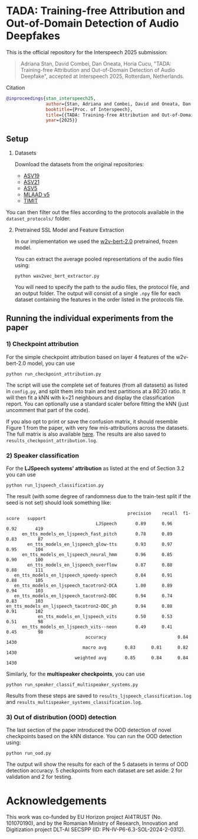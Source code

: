 # TADA: Training-free Attribution and Out-of-Domain Detection of Audio Deepfakes

This is the official repository for the Interspeech 2025 submission:
> Adriana Stan, David Combei, Dan Oneata, Horia Cucu, "TADA: Training-free Attribution and Out-of-Domain Detection of Audio Deepfake", accepted at Interspeech 2025, Rotterdam, Netherlands.

Citation

```bibtex
@inproceedings{stan_interspeech25,
               author={Stan, Adriana and Combei, David and Oneata, Dan and Cucu, Horia},
               booktitle={Proc. of Interspeech}, 
               title={{TADA: Training-free Attribution and Out-of-Domain Detection of Audio Deepfake}}, 
               year={2025}}
```




## Setup

1) Datasets
   
   Download the datasets from the original repositories:
   - [ASV19](https://datashare.ed.ac.uk/handle/10283/3336)
   - [ASV21](https://www.asvspoof.org/index2021.html)
   - [ASV5](https://zenodo.org/records/14498691)
   - [MLAAD v5](https://deepfake-total.com/mlaad)
   - [TIMIT](https://zenodo.org/records/6560159)
  
  You can then filter out the files according to the protocols available in the `dataset_protocols/` folder.

2) Pretrained SSL Model and Feature Extraction
   
   In our implementation we used the [w2v-bert-2.0](https://huggingface.co/facebook/w2v-bert-2.0) pretrained, frozen model.

   You can extract the average pooled representations of the audio files using:
    ```
   python wav2vec_bert_extractor.py
    ```

   You will need to specify the path to the audio files, the protocol file, and an output folder. The output will consist of a single `.npy` file for each dataset containing the features in the order listed in the protocols file. 


## Running the individual experiments from the paper

### 1) Checkpoint attribution
   
   For the simple checkpoint attribution based on layer 4 features of the w2v-bert-2.0 model, you can use

   ```
   python run_checkpoint_attribution.py
   ```

   The script will use the complete set of features (from all datasets) as listed in `config.py`, and split them into train and test partitions at a 80:20 ratio. It will then fit a kNN with k=21 neighbours and display the classification report. You can optionally use a standard scaler before fitting the kNN (just uncomment that part of the code).

   If you also opt to print or save the confusion matrix, it should resemble Figure 1 from the paper, with very few mis-attributions across the datasets. The full matrix is also available [here](confusion_21_neighbors.pdf). The results are also saved to `results_checkpoint_attribution.log`.
   
### 2) Speaker classification
   
   For the **LJSpeech systems' attribution** as listed at the end of Section 3.2 you can use 
   
   ```
   python run_ljspeech_classification.py
   ``` 
   
   The result (with some degree of randomness due to the train-test split if the seed is not set) should look something like:

```
                                              precision    recall  f1-score   support
                                  LJSpeech       0.89      0.96      0.92       419
      en_tts_models_en_ljspeech_fast_pitch       0.78      0.89      0.83        87
        en_tts_models_en_ljspeech_glow-tts       0.93      0.97      0.95       104
      en_tts_models_en_ljspeech_neural_hmm       0.96      0.85      0.90       100
        en_tts_models_en_ljspeech_overflow       0.87      0.88      0.88       111
   en_tts_models_en_ljspeech_speedy-speech       0.84      0.91      0.88       105
   en_tts_models_en_ljspeech_tacotron2-DCA       1.00      0.89      0.94       103
   en_tts_models_en_ljspeech_tacotron2-DDC       0.94      0.74      0.83       103
en_tts_models_en_ljspeech_tacotron2-DDC_ph       0.94      0.88      0.91       102
            en_tts_models_en_ljspeech_vits       0.50      0.53      0.51        98
      en_tts_models_en_ljspeech_vits--neon       0.49      0.41      0.45        98
                              accuracy                           0.84      1430
                             macro avg       0.83      0.81      0.82      1430
                          weighted avg       0.85      0.84      0.84      1430
```


Similarly, for the **multispeaker checkpoints**, you can use 

```
python run_speaker_classif_multispeaker_systems.py
``` 

Results from these steps are saved to `results_ljspeech_classification.log` and `results_multispeaker_systems_classification.log`.

### 3) Out of distribution (OOD) detection

   The last section of the paper introduced the OOD detection of novel checkpoints based on the kNN distance. You can run the OOD detection using: 
   
   ```
   python run_ood.py
   ``` 
   The output will show the results for each of the 5 datasets in terms of OOD detection accuracy. 5 checkpoints from each dataset are set aside: 2 for validation and 2 for testing.



# Acknowledgements
This work was co-funded by EU Horizon project AI4TRUST (No. 101070190), and by the Romanian Ministry of Research, Innovation and Digitization project DLT-AI SECSPP (ID: PN-IV-P6-6.3-SOL-2024-2-0312).
